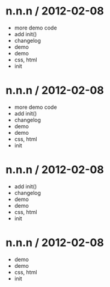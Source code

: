 n.n.n / 2012-02-08 
==================

  * more demo code
  * add init()
  * changelog
  * demo
  * demo
  * css, html
  * init

n.n.n / 2012-02-08 
==================

  * more demo code
  * add init()
  * changelog
  * demo
  * demo
  * css, html
  * init

n.n.n / 2012-02-08 
==================

  * add init()
  * changelog
  * demo
  * demo
  * css, html
  * init

n.n.n / 2012-02-08 
==================

  * demo
  * demo
  * css, html
  * init

